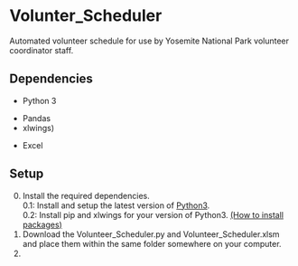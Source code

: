 # Volunter_Scheduler
Automated volunteer schedule for use by Yosemite National Park volunteer coordinator staff.

## Dependencies
* Python 3 
- Pandas
- xlwings)
* Excel

## Setup
0. Install the required dependencies.<br />
  0.1: Install and setup the latest version of [Python3](https://www.python.org/downloads/). <br />
  0.2: Install pip and xlwings for your version of Python3. [(How to install packages)](https://packaging.python.org/tutorials/installing-packages/)
1. Download the Volunteer_Scheduler.py and Volunteer_Scheduler.xlsm and place them within the same folder somewhere on your computer.
2. 
  
